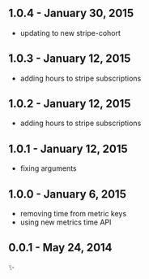 1.0.4 - January 30, 2015
-------------------------
- updating to new stripe-cohort

1.0.3 - January 12, 2015
-------------------------
- adding hours to stripe subscriptions

1.0.2 - January 12, 2015
-------------------------
- adding hours to stripe subscriptions

1.0.1 - January 12, 2015
-------------------------
- fixing arguments

1.0.0 - January 6, 2015
-------------------------
- removing time from metric keys
- using new metrics time API

0.0.1 - May 24, 2014
-------------------------
:sparkles:
